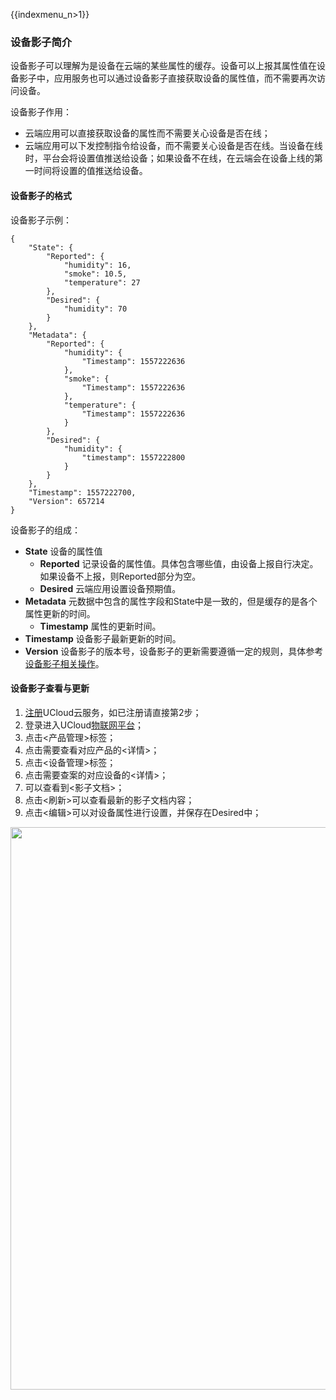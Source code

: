 {{indexmenu_n>1}}


### 设备影子简介
设备影子可以理解为是设备在云端的某些属性的缓存。设备可以上报其属性值在设备影子中，应用服务也可以通过设备影子直接获取设备的属性值，而不需要再次访问设备。

设备影子作用：
- 云端应用可以直接获取设备的属性而不需要关心设备是否在线；
- 云端应用可以下发控制指令给设备，而不需要关心设备是否在线。当设备在线时，平台会将设置值推送给设备；如果设备不在线，在云端会在设备上线的第一时间将设置的值推送给设备。


#### 设备影子的格式
设备影子示例：
```
{
	"State": {
		"Reported": {
			"humidity": 16,
			"smoke": 10.5,
			"temperature": 27
		},
		"Desired": {
		    "humidity": 70
		}
	},
	"Metadata": {
		"Reported": {
			"humidity": {
				"Timestamp": 1557222636
			},
			"smoke": {
				"Timestamp": 1557222636
			},
			"temperature": {
				"Timestamp": 1557222636
			}
		},
		"Desired": {
		    "humidity": {
				"timestamp": 1557222800
			}
		}
	},
	"Timestamp": 1557222700,
	"Version": 657214
}
```

设备影子的组成：
- **State** 设备的属性值
  - **Reported**  记录设备的属性值。具体包含哪些值，由设备上报自行决定。如果设备不上报，则Reported部分为空。
  - **Desired**   云端应用设置设备预期值。
- **Metadata** 元数据中包含的属性字段和State中是一致的，但是缓存的是各个属性更新的时间。
  - **Timestamp** 属性的更新时间。
- **Timestamp**  设备影子最新更新的时间。
- **Version**   设备影子的版本号，设备影子的更新需要遵循一定的规则，具体参考[设备影子相关操作]()。


#### 设备影子查看与更新
1. [注册](https://passport.ucloud.cn/#register)UCloud云服务，如已注册请直接第2步；
2. 登录进入UCloud[物联网平台](https://console.ucloud.cn/iot)；
3. 点击<产品管理>标签；
4. 点击需要查看对应产品的<详情>；
5. 点击<设备管理>标签；
6. 点击需要查案的对应设备的<详情>；
7. 可以查看到<影子文档>；
8. 点击<刷新>可以查看最新的影子文档内容；
9. 点击<编辑>可以对设备属性进行设置，并保存在Desired中；

<img src="https://ushare.ucloudadmin.com/download/attachments/14746244/%E8%AE%BE%E5%A4%87%E5%BD%B1%E5%AD%90.png?version=1&modificationDate=1557288857226&api=v2" width="900" />